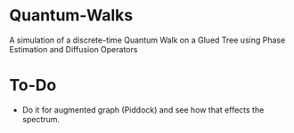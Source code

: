 # Quantum-Walks
A simulation of a discrete-time Quantum Walk on a Glued Tree using Phase Estimation and Diffusion Operators

# To-Do
- Do it for augmented graph (Piddock) and see how that effects the spectrum.

